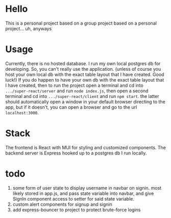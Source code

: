 # Hello
This is a personal project based on a group project based on a personal project... uh, anyways

# Usage
Currently, there is no hosted database. I run my own local postgres db for developing. So, you can't really use the application. (unless of course you host your own local db with the exact table layout that I have created. Good luck!) If you do happen to have your own db with the exact table layout that I have created, then to run the project open a terminal and cd into `.../super-react/server` and run `node index.js`, then open a second terminal and cd into `.../super-react/client` and run `npm start`. the latter should automatically open a window in your default browser directing to the app, but if it doesn't, you can open a browser and go to the url `localhost:3000`.

# Stack 
The frontend is React with MUI for styling and customized components. The backend server is Express hooked up to a postgres db I run locally. 

# todo
1. some form of user state to display username in navbar on signin. 
    most likely stored in app.js, and pass state variable into navbar,
    and give SignIn component access to setter for said state variable.
2. custom alert components for signup and signin
3. add express-bouncer to project to protect brute-force logins
